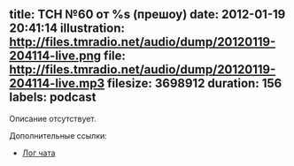 title: ТСН №60 от %s (прешоу)
date: 2012-01-19 20:41:14
illustration: http://files.tmradio.net/audio/dump/20120119-204114-live.png
file: http://files.tmradio.net/audio/dump/20120119-204114-live.mp3
filesize: 3698912
duration: 156
labels: podcast
---
Описание отсутствует.

Дополнительные ссылки:

- [Лог чата](http://files.tmradio.net/audio/dump/20120119-204114-live.log)
